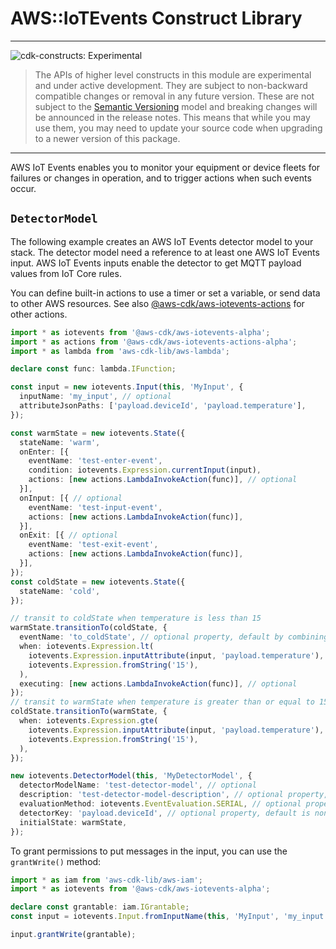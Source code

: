 # AWS::IoTEvents Construct Library

<!--BEGIN STABILITY BANNER-->

---

![cdk-constructs: Experimental](https://img.shields.io/badge/cdk--constructs-experimental-important.svg?style=for-the-badge)

> The APIs of higher level constructs in this module are experimental and under active development.
> They are subject to non-backward compatible changes or removal in any future version. These are
> not subject to the [Semantic Versioning](https://semver.org/) model and breaking changes will be
> announced in the release notes. This means that while you may use them, you may need to update
> your source code when upgrading to a newer version of this package.

---

<!--END STABILITY BANNER-->

AWS IoT Events enables you to monitor your equipment or device fleets for
failures or changes in operation, and to trigger actions when such events
occur. 

## `DetectorModel`

The following example creates an AWS IoT Events detector model to your stack.
The detector model need a reference to at least one AWS IoT Events input.
AWS IoT Events inputs enable the detector to get MQTT payload values from IoT Core rules.

You can define built-in actions to use a timer or set a variable, or send data to other AWS resources.
See also [@aws-cdk/aws-iotevents-actions](https://docs.aws.amazon.com/cdk/api/v1/docs/aws-iotevents-actions-readme.html) for other actions.

```ts
import * as iotevents from '@aws-cdk/aws-iotevents-alpha';
import * as actions from '@aws-cdk/aws-iotevents-actions-alpha';
import * as lambda from 'aws-cdk-lib/aws-lambda';

declare const func: lambda.IFunction;

const input = new iotevents.Input(this, 'MyInput', {
  inputName: 'my_input', // optional
  attributeJsonPaths: ['payload.deviceId', 'payload.temperature'],
});

const warmState = new iotevents.State({
  stateName: 'warm',
  onEnter: [{
    eventName: 'test-enter-event',
    condition: iotevents.Expression.currentInput(input),
    actions: [new actions.LambdaInvokeAction(func)], // optional
  }],
  onInput: [{ // optional
    eventName: 'test-input-event',
    actions: [new actions.LambdaInvokeAction(func)],
  }],
  onExit: [{ // optional
    eventName: 'test-exit-event',
    actions: [new actions.LambdaInvokeAction(func)],
  }],
});
const coldState = new iotevents.State({
  stateName: 'cold',
});

// transit to coldState when temperature is less than 15
warmState.transitionTo(coldState, {
  eventName: 'to_coldState', // optional property, default by combining the names of the States
  when: iotevents.Expression.lt(
    iotevents.Expression.inputAttribute(input, 'payload.temperature'),
    iotevents.Expression.fromString('15'),
  ),
  executing: [new actions.LambdaInvokeAction(func)], // optional
});
// transit to warmState when temperature is greater than or equal to 15
coldState.transitionTo(warmState, {
  when: iotevents.Expression.gte(
    iotevents.Expression.inputAttribute(input, 'payload.temperature'),
    iotevents.Expression.fromString('15'),
  ),
});

new iotevents.DetectorModel(this, 'MyDetectorModel', {
  detectorModelName: 'test-detector-model', // optional
  description: 'test-detector-model-description', // optional property, default is none
  evaluationMethod: iotevents.EventEvaluation.SERIAL, // optional property, default is iotevents.EventEvaluation.BATCH
  detectorKey: 'payload.deviceId', // optional property, default is none and single detector instance will be created and all inputs will be routed to it
  initialState: warmState,
});
```

To grant permissions to put messages in the input,
you can use the `grantWrite()` method:

```ts
import * as iam from 'aws-cdk-lib/aws-iam';
import * as iotevents from '@aws-cdk/aws-iotevents-alpha';

declare const grantable: iam.IGrantable;
const input = iotevents.Input.fromInputName(this, 'MyInput', 'my_input');

input.grantWrite(grantable);
```
